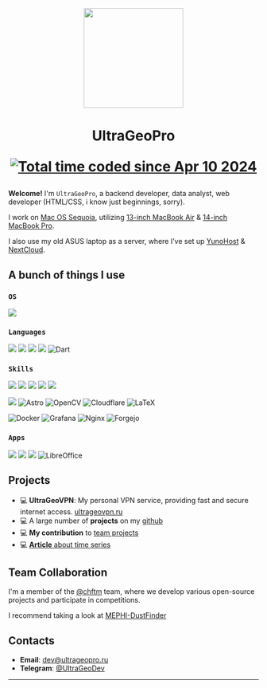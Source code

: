 <div id="header" align="center">
  <img src="https://media.giphy.com/media/3K1gVYCCDcqoaWznv4/giphy.gif" width="200"/>
  <h1>UltraGeoPro</h>
  
  <a href="https://wakatime.com/@018ec81e-ba2a-4cab-a046-e026e59600c3"><img src="https://wakatime.com/badge/user/018ec81e-ba2a-4cab-a046-e026e59600c3.svg" alt="Total time coded since Apr 10 2024" /></a>
</h3>
</div>

**Welcome!** I'm `UltraGeoPro`, a backend developer, data analyst, web developer (HTML/CSS, i know just beginnings, sorry).

I work on [Mac OS Sequoia](https://www.apple.com/macos/macos-sequoia/), utilizing [13-inch MacBook Air](https://www.apple.com/shop/buy-mac/macbook-air/13-inch-midnight-apple-m3-chip-with-8-core-cpu-and-10-core-gpu-16gb-memory-512gb#) & [14-inch MacBook Pro](https://support.apple.com/en-us/111902).

I also use my old ASUS laptop as a server, where I’ve set up [YunoHost](https://yunohost.org/) & [NextCloud](https://nextcloud.com/fr/).

## A bunch of things I use
### `OS`

![](https://img.shields.io/badge/mac%20os-000000?style=for-the-badge&logo=apple&logoColor=white)

### `Languages`

![](https://img.shields.io/badge/C%23-239120?style=for-the-badge&logo=c-sharp&logoColor=white)
![](https://img.shields.io/badge/Python-3776AB?style=for-the-badge&logo=python&logoColor=white)
![](https://img.shields.io/badge/HTML-239120?style=for-the-badge&logo=html5&logoColor=white)
![](https://img.shields.io/badge/CSS-239120?&style=for-the-badge&logo=css3&logoColor=white)
![Dart](https://img.shields.io/badge/dart-%230175C2.svg?style=for-the-badge&logo=dart&logoColor=white)

### `Skills`

![](https://img.shields.io/badge/Flask-000000?style=for-the-badge&logo=flask&logoColor=white)
![](https://img.shields.io/badge/Flutter-02569B?style=for-the-badge&logo=flutter&logoColor=white)
![](https://img.shields.io/badge/TensorFlow-FF6F00?style=for-the-badge&logo=tensorflow&logoColor=white)
![](https://img.shields.io/badge/Nextcloud-0082C9?style=for-the-badge&logo=Nextcloud&logoColor=white)
![](https://img.shields.io/badge/Supabase-181818?style=for-the-badge&logo=supabase&logoColor=white)

![](https://img.shields.io/badge/Figma-F24E1E?style=for-the-badge&logo=figma&logoColor=white)
![Astro](https://img.shields.io/badge/astro-%232C2052.svg?style=for-the-badge&logo=astro&logoColor=white)
![OpenCV](https://img.shields.io/badge/opencv-%23white.svg?style=for-the-badge&logo=opencv&logoColor=white)
![Cloudflare](https://img.shields.io/badge/Cloudflare-F38020?style=for-the-badge&logo=Cloudflare&logoColor=white)
![LaTeX](https://img.shields.io/badge/latex-%23008080.svg?style=for-the-badge&logo=latex&logoColor=white)

![Docker](https://img.shields.io/badge/docker-%230db7ed.svg?style=for-the-badge&logo=docker&logoColor=white)
![Grafana](https://img.shields.io/badge/grafana-%23F46800.svg?style=for-the-badge&logo=grafana&logoColor=white)
![Nginx](https://img.shields.io/badge/nginx-%23009639.svg?style=for-the-badge&logo=nginx&logoColor=white)
![Forgejo](https://img.shields.io/badge/forgejo-%23FB923C.svg?style=for-the-badge&logo=forgejo&logoColor=white)



### `Apps`
![](    https://img.shields.io/badge/Visual_Studio_Code-0078D4?style=for-the-badge&logo=visual%20studio%20code&logoColor=white)
![](https://img.shields.io/badge/Firefox_Browser-FF7139?style=for-the-badge&logo=Firefox-Browser&logoColor=white)
![](    https://img.shields.io/badge/Spotify-1ED760?&style=for-the-badge&logo=spotify&logoColor=white)
![LibreOffice](https://img.shields.io/badge/LibreOffice-%2318A303?style=for-the-badge&logo=LibreOffice&logoColor=white)

## Projects

- 💻 **UltraGeoVPN**: My personal VPN service, providing fast and secure internet access. [ultrageovpn.ru](https://ultrageovpn.ru)
- 💻 A large number of **projects** on my [github](https://github.com/ultrageopro?tab=repositories)
- 💻 **My contribution** to [team projects](https://github.com/orgs/chftm/repositories)
- 💻 [**Article** about time series](https://habr.com/ru/articles/752662/)

## Team Collaboration

I'm a member of the [@chftm](https://github.com/chftm) team, where we develop various open-source projects and participate in competitions.

I recommend taking a look at [MEPHI-DustFinder](https://github.com/chftm/MEPHI-DustFinder)

## Contacts

- **Email**: [dev@ultrageopro.ru](mailto:dev@ultrageopro.ru)
- **Telegram**: [@UltraGeoDev](https://t.me/UltraGeoDev)

---
